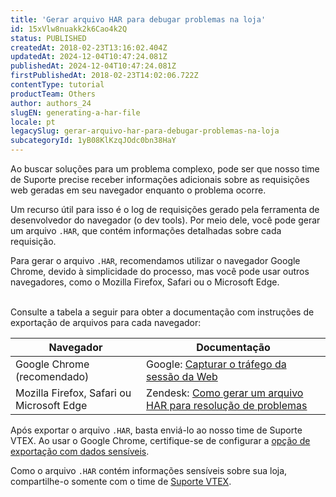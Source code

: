 ```yaml
---
title: 'Gerar arquivo HAR para debugar problemas na loja'
id: 15xVlw8nuakk2k6Cao4k2Q
status: PUBLISHED
createdAt: 2018-02-23T13:16:02.404Z
updatedAt: 2024-12-04T10:47:24.081Z
publishedAt: 2024-12-04T10:47:24.081Z
firstPublishedAt: 2018-02-23T14:02:06.722Z
contentType: tutorial
productTeam: Others
author: authors_24
slugEN: generating-a-har-file
locale: pt
legacySlug: gerar-arquivo-har-para-debugar-problemas-na-loja
subcategoryId: 1yB08KlKzqJOdc0bn38HaY
---
```


Ao buscar soluções para um problema complexo, pode ser que nosso time de Suporte precise receber informações adicionais sobre as requisições web geradas em seu navegador enquanto o problema ocorre.

Um recurso útil para isso é o log de requisições gerado pela ferramenta de desenvolvedor do navegador (o dev tools). Por meio dele, você pode gerar um arquivo `.HAR`, que contém informações detalhadas sobre cada requisição.

<div class = "alert alert-info">
Para gerar o arquivo <code>.HAR</code>, recomendamos utilizar o navegador Google Chrome, devido à simplicidade do processo, mas você pode usar outros navegadores, como o Mozilla Firefox, Safari ou o Microsoft Edge.
</div>

<br>

Consulte a tabela a seguir para obter a documentação com instruções de exportação de arquivos para cada navegador:

| **Navegador** | **Documentação** |
| ---------- | ---------- |
| Google Chrome (recomendado) | Google: [Capturar o tráfego da sessão da Web](https://support.google.com/admanager/answer/10358597?hl=pt-BR&sjid=2751223489427809764-SA) |
| Mozilla Firefox, Safari ou Microsoft Edge | Zendesk: [Como gerar um arquivo HAR para resolução de problemas](https://support.zendesk.com/hc/pt-br/articles/4408828867098-Como-gerar-um-arquivo-HAR-para-resolucao-de-problemas) |

Após exportar o arquivo `.HAR`, basta enviá-lo ao nosso time de Suporte VTEX. Ao usar o Google Chrome, certifique-se de configurar a [opção de exportação com dados sensíveis](https://developer.chrome.com/blog/new-in-devtools-130?hl=pt-br#har).

<div class="alert alert-danger">
Como o arquivo <code>.HAR</code> contém informações sensíveis sobre sua loja, compartilhe-o somente com o time de <a href="https://help.vtex.com/pt/support">Suporte VTEX</a>.
</div>
